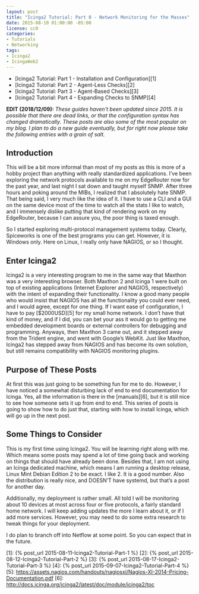 ```yaml
---
layout: post
title: "Icinga2 Tutorial: Part 0 - Network Monitoring for the Masses"
date: 2015-08-10 01:00:00 -05:00
license: cc0
categories:
- Tutorials
- Networking
tags:
- Icinga2
- IcingaWeb2
---
```

* [Icinga2 Tutorial: Part 1 - Installation and Configuration][1]
* [Icinga2 Tutorial: Part 2 - Agent-Less Checks][2]
* [Icinga2 Tutorial: Part 3 - Agent-Based Checks][3]
* [Icinga2 Tutorial: Part 4 - Expanding Checks to SNMP][4]

__EDIT (2018/12/09):__ _These guides haven't been updated since 2015. It is
possible that there are dead links, or that the configuration syntax has changed
dramatically. These posts are also some of the most popular on my blog. I plan
to do a new guide eventually, but for right now please take the following
entries with a grain of salt._

## Introduction ##
This will be a bit more informal than most of my posts as this is more of a
hobby project than anything with really standardized applications. I’ve been
exploring the network protocols available to me on my EdgeRouter now for the
past year, and last night I sat down and taught myself SNMP. After three
hours and poking around the MIBs, I realized that I absolutely hate SNMP.
That being said, I very much like the idea of it. I have to use a CLI and
a GUI on the same device most of the time to watch all the stats I like to
watch, and I immensely dislike putting that kind of rendering work on my
EdgeRouter, because I can assure you, the poor thing is taxed enough.

So I started exploring multi-protocol management systems today. Clearly,
Spiceworks is one of the best programs you can get. However, it is Windows
only. Here on Linux, I really only have NAGIOS, or so I thought.

## Enter Icinga2 ##
Icinga2 is a very interesting program to me in the same way that Maxthon
was a very interesting browser. Both Maxthon 2 and Icinga 1 were built on top
of existing applications (Internet Explorer and NAGIOS, respectively) with the
intent of expanding their functionality. I know a good many people who would
insist that NAGIOS has all the functionality you could ever need, and I would
agree, except for one thing. If I want ease of configuration, I have to pay
[$2000USD][5] for my small home network. I don’t have that kind of money, and
if I did, you can bet your ass it would go to getting me embedded development
boards or external controllers for debugging and programming. Anyways, then
Maxthon 3 came out, and it stepped away from the Trident engine, and went with
Google’s WebKit. Just like Maxthon, Icinga2 has stepped away from NAGIOS and has
become its own solution, but still remains compatibility with NAGIOS monitoring
plugins.

## Purpose of These Posts ##
At first this was just going to be something fun for me to do. However, I have
noticed a somewhat disturbing lack of end to end documentation for Icinga.
Yes, all the information is there in the [manuals][6], but it is still nice to
see how someone sets it up from end to end. This series of posts is going to
show how to do just that, starting with how to install Icinga, which will go up
in the next post.

## Some Things to Consider ##
This is my first time using Icinga2. You will be learning right along with me.
Which means some posts may spend a lot of time going back and working on things
that should have already been done. Besides that, I am not using an Icinga
dedicated machine, which means I am running a desktop release, Linux Mint
Debian Edition 2 to be exact. I like 2. It is a good number. Also the
distribution is really nice, and DOESN’T have systemd, but
that’s a post for another day.

Additionally, my deployment is rather small. All told I will be monitoring
about 10 devices at most across four or five protocols, a fairly standard home
network. I will keep adding updates the more I learn about it, or if I add more
services. However, you may need to do some extra research to tweak things for
your deployment.

I do plan to branch off into Netflow at some point. So you can expect
that in the future.

[1]:  {% post_url 2015-08-11-Icinga2-Tutorial-Part-1 %}
[2]:  {% post_url 2015-08-12-Icinga2-Tutorial-Part-2 %}
[3]:  {% post_url 2015-08-17-Icinga2-Tutorial-Part-3 %}
[4]:  {% post_url 2015-09-07-Icinga2-Tutorial-Part-4 %}
[5]: https://assets.nagios.com/handouts/nagiosxi/Nagios-XI-2014-Pricing-Documentation.pdf
[6]: http://docs.icinga.org/icinga2/latest/doc/module/icinga2/toc
